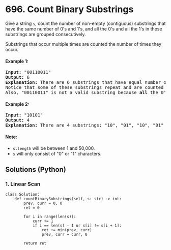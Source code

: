 # 696. Count Binary Substrings
Give a string ```s```, count the number of non-empty (contiguous) substrings that have the same number of 0's and 1's, and all the 0's and all the 1's in these substrings are grouped consecutively.

Substrings that occur multiple times are counted the number of times they occur.

#### Example 1:
<pre>
<strong>Input:</strong> "00110011"
<strong>Output:</strong> 6
<strong>Explanation:</strong> There are 6 substrings that have equal number of consecutive 1's and 0's: "0011", "01", "1100", "10", "0011", and "01".
Notice that some of these substrings repeat and are counted the number of times they occur.
Also, "00110011" is not a valid substring because <strong>all</strong> the 0's (and 1's) are not grouped together.
</pre>

#### Example 2:
<pre>
<strong>Input:</strong> "10101"
<strong>Output:</strong> 4
<strong>Explanation:</strong> There are 4 substrings: "10", "01", "10", "01" that have equal number of consecutive 1's and 0's.
</pre>

#### Note:
* ```s.length``` will be between 1 and 50,000.
* ```s``` will only consist of "0" or "1" characters.

## Solutions (Python)

### 1. Linear Scan
```Python3
class Solution:
    def countBinarySubstrings(self, s: str) -> int:
        prev, curr = 0, 0
        ret = 0

        for i in range(len(s)):
            curr += 1
            if i == len(s) - 1 or s[i] != s[i + 1]:
                ret += min(prev, curr)
                prev, curr = curr, 0

        return ret
```
